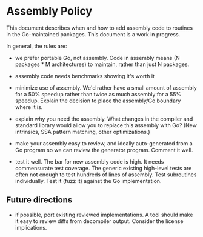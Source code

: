 # Assembly Policy

This document describes when and how to add assembly code to routines in the Go-maintained packages. This document is a work in progress.

In general, the rules are:

* we prefer portable Go, not assembly. Code in assembly means (N packages * M architectures) to maintain, rather than just N packages.

* assembly code needs benchmarks showing it's worth it

* minimize use of assembly. We'd rather have a small amount of assembly for a 50% speedup rather than twice as much assembly for a 55% speedup. Explain the decision to place the assembly/Go boundary where it is.

* explain why you need the assembly. What changes in the compiler and standard library would allow you to replace this assembly with Go? (New intrinsics, SSA pattern matching, other optimizations.)

* make your assembly easy to review, and ideally auto-generated from a Go program so we can review the generator program. Comment it well.

* test it well. The bar for new assembly code is high. It needs commensurate test coverage. The generic existing high-level tests are often not enough to test hundreds of lines of assembly. Test subroutines individually. Test it (fuzz it) against the Go implementation.

## Future directions

* if possible, port existing reviewed implementations. A tool should make it easy to review diffs from decompiler output. Consider the license implications.
